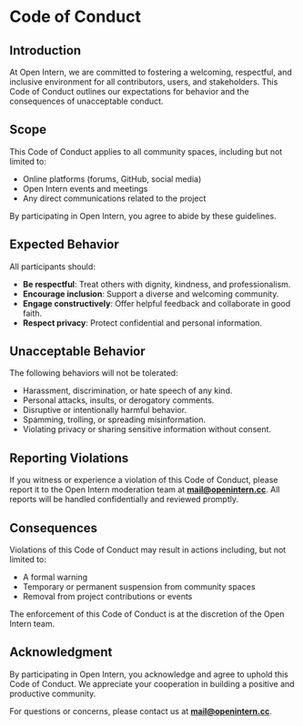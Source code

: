 # Code of Conduct

## Introduction
At Open Intern, we are committed to fostering a welcoming, respectful, and inclusive environment for all contributors, users, and stakeholders. This Code of Conduct outlines our expectations for behavior and the consequences of unacceptable conduct.

## Scope
This Code of Conduct applies to all community spaces, including but not limited to:  
- Online platforms (forums, GitHub, social media)  
- Open Intern events and meetings  
- Any direct communications related to the project  

By participating in Open Intern, you agree to abide by these guidelines.

## Expected Behavior
All participants should:  
- **Be respectful**: Treat others with dignity, kindness, and professionalism.  
- **Encourage inclusion**: Support a diverse and welcoming community.  
- **Engage constructively**: Offer helpful feedback and collaborate in good faith.  
- **Respect privacy**: Protect confidential and personal information.  

## Unacceptable Behavior
The following behaviors will not be tolerated:  
- Harassment, discrimination, or hate speech of any kind.  
- Personal attacks, insults, or derogatory comments.  
- Disruptive or intentionally harmful behavior.  
- Spamming, trolling, or spreading misinformation.  
- Violating privacy or sharing sensitive information without consent.  

## Reporting Violations
If you witness or experience a violation of this Code of Conduct, please report it to the Open Intern moderation team at **[mail@openintern.cc](mailto:mail@openintern.cc)**. All reports will be handled confidentially and reviewed promptly.

## Consequences
Violations of this Code of Conduct may result in actions including, but not limited to:  
- A formal warning  
- Temporary or permanent suspension from community spaces  
- Removal from project contributions or events  

The enforcement of this Code of Conduct is at the discretion of the Open Intern team.

## Acknowledgment
By participating in Open Intern, you acknowledge and agree to uphold this Code of Conduct. We appreciate your cooperation in building a positive and productive community.

For questions or concerns, please contact us at **[mail@openintern.cc](mailto:mail@openintern.cc)**.
